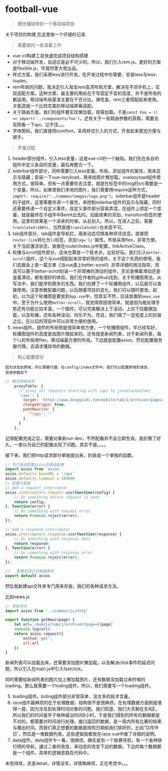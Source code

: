 # football-vue

> 模仿懂球帝的一个移动端项目

关于项目的构建,在这里做一个仔细的记录.

> 需要做的一些准备工作

- vue-cli构建工具快速完成项目结构搭建
- 对于移动端开发，自适应是必不可少的。所以，我们引入rem.js。更好的方案是flexible.js，毕竟阿里大佬出品。
- 样式方面，我们采用less进行开发。在开发过程中你需要，安装less与less-loader。
- rem布局的问题，我决定引入淘宝rem高清布局方案，解决在不同手机上，实现适配方案。这种方案，最主要的用处在于写固定不变的高度，并不是所有的都适用。移动端布局基准主要在于百分比，弹性盒，rem三者搭配起来使用。才能造就一个比较完美的移动端屏幕适配。
- 关于路由方面。我们的组件要实现懒加载，按需加载。于是`const Foo = () => import('../components/foo')`，还有关于一些路由参数的获取，需要去官网看一下api。记不住。。。
- 字体图标，我们直接用iconfont，采用样式引入的方式，开发起来更加方便与顺手。

> 开发过程

1. header部分组件，引入less变量，这是vue-cli的一个缺陷。我们先在各自的组件中定义各自的变量，最后再整合一下。
1. siderbar组件部分，同样需要引入less变量。布局，添加组件的属性，用来显示与隐藏；安装一下vue-lazyload，用来给图片懒加载。vuelazyload组件使用方式，很简单。但有一点需要你去注意，就是在标签中的img的src需要是一个变量，所以，如果使我们本地的图片，我们需要用require这种方式，`imgUrl: require("../common/images/logo.png")`。siderbar组件是header的子组件，这里需要传递一个属性，来控制siderbar组件的显示与隐藏，同时还需要传递一个自定义事件。自定义事件部分容易弄混，在组件上绑定一个变量，就是最终在子组件中$emit出去的。动画效果的添加，transition标签的使用。这里的效果是一个进来的时候，从右划入。所以，在进入之前，需要`translateX(100%)`，当然直接`translate3d()`也未尝不可。
1. tab组件部分，tab组件是导航栏，用来动态切换各种资讯信息。直接把`router-link`转化为`li`标签，添加`tag='li'`属性。布局采用flex，非常方便。关于当前激活状态，直接在router/index.js中配置，linkActiveClass。
1. 轮播与scroll组件部分，这块也算是一个技术点，比较好玩。我们引入`better-scroll`插件，这个与vue搭配起来非常好用的组件。关于这个东西的使用，我们去掘金上查一篇文章《当vue遇上better-scroll》非常详细的用法指导，而且可以基于better-scroll封装一个非常棒的滑动的组件，无论是横着滑动还是竖着滑动，都有很好的体验。我们在作者的github找到，关于轮播图用法。从写法中，我们能学到颇多的东西。我们创建了一个轮播图组件，以后就可以直接使用。注意参数配置问题，以后随着项目的变化，我们可以随时更改。起初，以为这个轮播图是要放到`App.vue`中，但其实不然，应该放置到`news.vue`中。至于为什么使用`better-scroll`，我觉得原因很简单，就是因为能处理手势还有功能比较丰富。一个插件，可以完美解决上下滚动，上拉下拉数据加载，以及轮播，还有各种滚动。何乐不为，而且，我们做了一定程度上的封装之后，在以后的项目中可以非常方便的使用。
1. news组件。组件的布局倒是很简单很方便，一个轮播图组件，早已经写好，轮播图组件的高度是由图片撑起来的。还有就是新闻列表，对于新闻列表，每个`li`的布局用flex，移动端最方便的布局。下边就是配置axios，然后配置服务器代理，去请求懂球帝的数据。

> 核心配置部分
    
    因为涉及到跨域，所以需要代理。在config/index文件中，我们可以配置跨域的请求。
    具体参数如下

```js    
// 解决跨域请求
    proxyTable: {
      // proxy all requests starting with /api to jsonplaceholder
      '/api': {
        target: 'https://www.dongqiudi.com/mobile/tab/1/archives?page=2',
        changeOrigin: true,
        pathRewrite: {
          '^/api': ''
        }
      }
    },
```
记得配置完成之后，需要对重新run dev，不然配置并不会立即生效。我折腾了好久，一直以为自己的配置出现了问题。其实不是。。。。

接下来，我们把http请求部分单独提出来，封装成一个单独的函数。

```js
// 专门用来配置axios的基础配置
import axios from 'axios'
axios.defaults.baseURL = '/api'
axios.defaults.timeout = 100000
// 配置拦截器
// Add a request interceptor
axios.interceptors.request.use(function(config) {
    // Do something before request is sent
    return config;
}, function(error) {
    // Do something with request error
    return Promise.reject(error);
});

// Add a response interceptor
axios.interceptors.response.use(function(response) {
    // Do something with response data
    return response;
}, function(error) {
    // Do something with response error
    return Promise.reject(error);
});

//   配置完成之后暴露模块
export default axios
```
然后我新建api文件夹专门用来存放，我们的各种请求方法。

比如news.js

```js
// 获取资讯
import axios from '../common/js/http'

export function getNews(page) {
    let url=`/mobile/tab/1/archives?page=${page}`
    console.log(url)
    return axios.request({
        method:'get',
        url:url
    })
}
```
新闻列表可以加载出来，还需要添加图片懒加载，以及解决click事件的延迟问题，所以引入在main.js中引入fastclick。

同时需要给新闻列表的图片加上懒加载图片，还有数据没加载过来时候的loading。那么就需要一个loding组件，所以，我们需要写一个loading组件。

5. loading组件。loding组件部分非常简单，没太多的技术含量。
1. race组件最麻烦的在于处理数据，结构倒不是很麻烦。在处理数据方面倒是值得一提，因为涉及到处理时间对象的问题。我们知道，我们大天朝在东8区，所以我们的时间是早于格林威治时间8小时。于是我们得到的所有的数据都是不对的，都需要对时间进行处理。接口返回的数据，是一周内所有比赛的结果与播出时间。而我们真正想要的数据是按照日期给我们排好的，比如‘12月19日’，然后是一堆数据列表。这些逻辑我都放在race.vue中做了详细的说明。
1. data组件。data组件乍一看，很麻烦。确实是有一个联赛导航，有一个各种排行榜的导航，通过二者的改变，来动态的改变下边的数据。下边的每个数据都是一个组件。具体的逻辑思路在代码中。

未完待续，还差detail，详情没写，详情略麻烦，正在考虑中。。。
